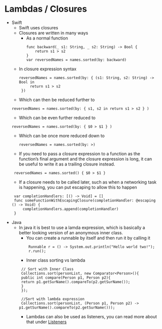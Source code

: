 # Lambdas / Closures

* Swift
  * Swift uses closures
  * Closures are written in many ways
    * As a normal function
      ```
      func backward(_ s1: String, _ s2: String) -> Bool {
          return s1 > s2
      }
      var reversedNames = names.sorted(by: backward)
      ```
   * In closure expression syntax
     ```
     reversedNames = names.sorted(by: { (s1: String, s2: String) -> Bool in
          return s1 > s2
      })
     ```
   * Which can then be reduced further to 
    ```
    reversedNames = names.sorted(by: { s1, s2 in return s1 > s2 } )
    ```
   * Which can be even further reduced to 
    ```
    reversedNames = names.sorted(by: { $0 > $1 } )
    ```
   * Which can be once more reduced down to
     ```
     reversedNames = names.sorted(by: >)
     ```
     
   * If you need to pass a closure expression to a function as the function’s final argument and the closure expression is long, it can be useful to write it as a trailing closure instead.
   ```
    reversedNames = names.sorted() { $0 > $1 }
   ```
   * If a closure needs to be called later, such as when a networking task is happening, you can put escaping to allow this to happen
   ```
    var completionHandlers: [() -> Void] = []
    func someFunctionWithEscapingClosure(completionHandler: @escaping () -> Void) {
        completionHandlers.append(completionHandler)
    }
   ```
* Java
  * In java it is best to use a lamda expression, which is basically a better looking version of an anonymous inner class.
    * You can create a runnable by itself and then run it by calling it
      ```
       Runnable r = () -> System.out.println("Hello world two!");
       r.run();
      ```
    * Inner class sorting vs lambda
     ```
      // Sort with Inner Class
      Collections.sort(personList, new Comparator<Person>(){
      public int compare(Person p1, Person p2){
      return p1.getSurName().compareTo(p2.getSurName());
      }
      });

      //Sort with lambda expression
      Collections.sort(personList, (Person p1, Person p2) -> p1.getSurName().compareTo(p2.getSurName()));

     ```
    * Lambdas can also be used as listeners, you can read more about that under <u>Listeners</u>
    
